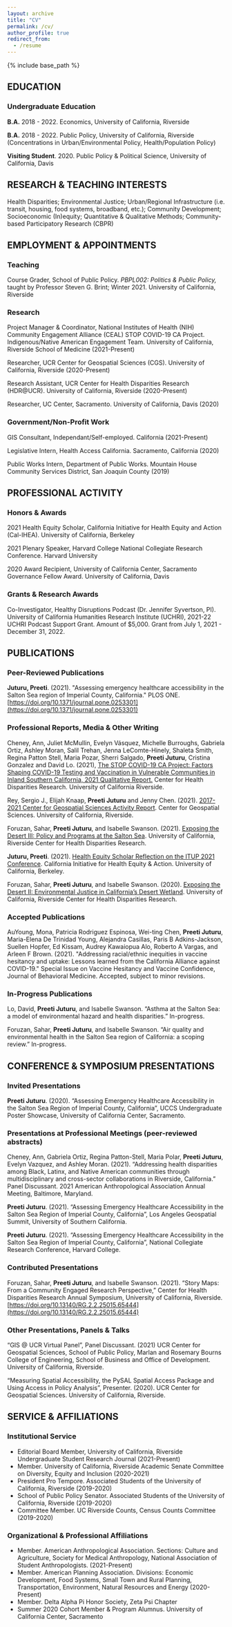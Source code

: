 ```yaml
---
layout: archive
title: "CV"
permalink: /cv/
author_profile: true
redirect_from:
  - /resume
---
```


{% include base_path %}

## EDUCATION 

### Undergraduate Education
**B.A.** 2018 - 2022. Economics, University of California, Riverside 

**B.A.** 2018 - 2022. Public Policy, University of California, Riverside (Concentrations in Urban/Environmental Policy, Health/Population Policy)

**Visiting Student**. 2020. Public Policy & Political Science, University of California, Davis 


## RESEARCH & TEACHING INTERESTS 
Health Disparities; Environmental Justice; Urban/Regional Infrastructure (i.e. transit, housing, food systems, broadband, etc.); Community Development; Socioeconomic (In)equity; Quantitative & Qualitative Methods; Community-based Participatory Research (CBPR)

## EMPLOYMENT & APPOINTMENTS 

### Teaching 

Course Grader, School of Public Policy. *PBPL002: Politics & Public Policy,* taught by Professor Steven G. Brint; Winter 2021. University of California, Riverside 

### Research 

Project Manager & Coordinator, National Institutes of Health (NIH) Community Engagement Alliance (CEAL) STOP COVID-19 CA Project. Indigenous/Native American Engagement Team. University of California, Riverside School of Medicine (2021-Present)

Researcher, UCR Center for Geospatial Sciences (CGS). University of California, Riverside (2020-Present)

Research Assistant, UCR Center for Health Disparities Research (HDR@UCR). University of California, Riverside (2020-Present)

Researcher, UC Center, Sacramento. University of California, Davis (2020)

### Government/Non-Profit Work

GIS Consultant, Independant/Self-employed. California (2021-Present)

Legislative Intern, Health Access California. Sacramento, California (2020)

Public Works Intern, Department of Public Works. Mountain House Community Services District, San Joaquin County (2019)


## PROFESSIONAL ACTIVITY

### Honors & Awards
2021 Health Equity Scholar, California Initiative for Health Equity and Action (Cal-IHEA). University of California, Berkeley

2021 Plenary Speaker, Harvard College National Collegiate Research Conference. Harvard University

2020 Award Recipient, University of California Center, Sacramento Governance Fellow Award. University of California, Davis

### Grants & Research Awards
Co-Investigator, Healthy Disruptions Podcast (Dr. Jennifer Syvertson, PI). University of California Humanities Research Institute (UCHRI), 2021-22 UCHRI Podcast Support Grant. Amount of $5,000. Grant from July 1, 2021 - December 31, 2022.

## PUBLICATIONS

### Peer-Reviewed Publications
**Juturu, Preeti**. (2021). "Assessing emergency healthcare accessibility in the Salton Sea region of Imperial County, California." PLOS ONE. [https://doi.org/10.1371/journal.pone.0253301](https://doi.org/10.1371/journal.pone.0253301)

### Professional Reports, Media & Other Writing 
Cheney, Ann, Juliet McMullin, Evelyn Vásquez, Michelle Burroughs, Gabriela Ortiz, Ashley Moran, Salil Trehan, Jenna LeComte-Hinely, Shaleta Smith, Regina Patton Stell, Maria Pozar, Sherri Salgado, **Preeti Juturu**, Cristina Gonzalez and David Lo. (2021), [The STOP COVID-19 CA Project: Factors Shaping COVID-19 Testing and Vaccination in Vulnerable Communities in Inland Southern California, 2021 Qualitative Report.](https://drive.google.com/file/d/17ndaai0T4XZ-0PpOOKpINMMbivc7yY9a/view) Center for Health Disparities Research. University of California Riverside.

Rey, Sergio J., Elijah Knaap, **Preeti Juturu** and Jenny Chen. (2021). [2017-2021 Center for Geospatial Sciences Activity Report](https://bit.ly/3g9mX1v). Center for Geospatial Sciences. University of California, Riverside.

Foruzan, Sahar, **Preeti Juturu**, and Isabelle Swanson. (2021). [Exposing the Desert III: Policy and Programs at the Salton Sea](https://storymaps.arcgis.com/stories/618867f8c870414d8cc0962776e73f63). University of California, Riverside Center for Health Disparities Research.

**Juturu, Preeti**. (2021). [Health Equity Scholar Reflection on the ITUP 2021 Conference](https://healthequity.berkeley.edu/preeti-juturu). California Initiative for Health Equity & Action. University of California, Berkeley. 

Foruzan, Sahar, **Preeti Juturu**, and Isabelle Swanson. (2020). [Exposing the Desert II: Environmental Justice in California’s Desert Wetland](https://storymaps.arcgis.com/stories/d93d73ca89a84023aa09d0a38202daaf). University of California, Riverside Center for Health Disparities Research. 

### Accepted Publications
AuYoung, Mona, Patricia Rodriguez Espinosa, Wei-ting Chen, **Preeti Juturu**, Maria-Elena De Trinidad Young, Alejandra Casillas, Paris B Adkins-Jackson, Suellen Hopfer, Ed Kissam, Audrey Kawaiopua Alo, Roberto A Vargas, and Arleen F Brown. (2021). "Addressing racial/ethnic inequities in vaccine hesitancy and uptake: Lessons learned from the California Alliance against COVID-19."  Special Issue on Vaccine Hesitancy and Vaccine Confidence, Journal of Behavioral Medicine. Accepted, subject to minor revisions. 

### In-Progress Publications
Lo, David, **Preeti Juturu**, and Isabelle Swanson. “Asthma at the Salton Sea: a model of environmental hazard and health disparities.” In-progress.

Foruzan, Sahar, **Preeti Juturu**, and Isabelle Swanson. “Air quality and environmental health in the Salton Sea region of California: a scoping review.” In-progress.

## CONFERENCE & SYMPOSIUM PRESENTATIONS  

### Invited Presentations

**Preeti Juturu**. (2020). “Assessing Emergency Healthcare Accessibility in the Salton Sea Region of Imperial County, California”, UCCS Undergraduate Poster Showcase, University of California Center, Sacramento. 

### Presentations at Professional Meetings (peer-reviewed abstracts)

Cheney, Ann, Gabriela Ortiz, Regina Patton-Stell, Maria Polar, **Preeti Juturu**, Evelyn Vazquez, and Ashley Moran. (2021). “Addressing health disparities among Black, Latinx, and Native American communities through multidisciplinary and cross-sector collaborations in Riverside, California.” Panel Discussant. 2021 American Anthropological Association Annual Meeting, Baltimore, Maryland.

**Preeti Juturu**. (2021). “Assessing Emergency Healthcare Accessibility in the Salton Sea Region of Imperial County, California”, Los Angeles Geospatial Summit, University of Southern California. 

**Preeti Juturu**. (2021). “Assessing Emergency Healthcare Accessibility in the Salton Sea Region of Imperial County, California”, National Collegiate Research Conference, Harvard College. 

### Contributed Presentations
Foruzan, Sahar, **Preeti Juturu**, and Isabelle Swanson. (2021). “Story Maps: From a Community Engaged Research Perspective,” Center for Health Disparities Research Annual Symposium, University of California, Riverside. [https://doi.org/10.13140/RG.2.2.25015.65444](https://doi.org/10.13140/RG.2.2.25015.65444)

### Other Presentations, Panels & Talks   
“GIS @ UCR Virtual Panel”, Panel Discussant. (2021) UCR Center for Geospatial Sciences, School of Public Policy, Marlan and Rosemary Bourns College of Engineering, School of Business and Office of Development. University of California, Riverside. 

“Measuring Spatial Accessibility, the PySAL Spatial Access Package and Using Access in Policy Analysis”, Presenter. (2020). UCR Center for Geospatial Sciences. University of California, Riverside. 

## SERVICE & AFFILIATIONS

### Institutional Service
* Editorial Board Member, University of California, Riverside Undergraduate Student Research Journal (2021-Present)
* Member. University of California, Riverside Academic Senate Committee on Diversity, Equity and Inclusion (2020-2021)
* President Pro Tempore. Associated Students of the University of California, Riverside (2019-2020)
* School of Public Policy Senator. Associated Students of the University of California, Riverside (2019-2020)
* Committee Member. UC Riverside Counts, Census Counts Committee (2019-2020)

### Organizational & Professional Affiliations 
* Member. American Anthropological Association. Sections: Culture and Agriculture, Society for Medical Anthropology, National Association of Student Anthropologists. (2021-Present)
* Member. American Planning Association. Divisions: Economic Development, Food Systems, Small Town and Rural Planning, Transportation, Environment, Natural Resources and Energy (2020-Present)
* Member. Delta Alpha Pi Honor Society, Zeta Psi Chapter
* Summer 2020 Cohort Member & Program Alumnus. University of California Center, Sacramento
